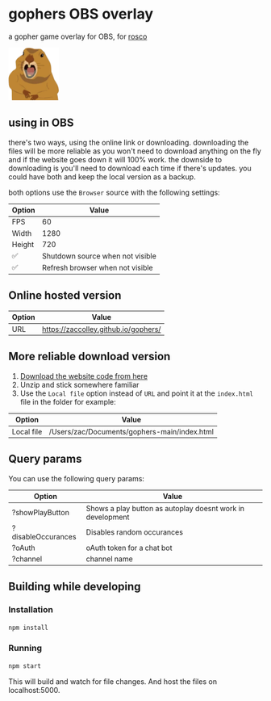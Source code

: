 # gophers OBS overlay

a gopher game overlay for OBS, for [rosco](https://www.twitch.tv/roscomcc)

<img src="images/gopher-original.png" alt="A gopher" width="100px" />

## using in OBS

there's two ways, using the online link or downloading. downloading the files will be more reliable as you won't need to download anything on the fly and if the website goes down it will 100% work. the downside to downloading is you'll need to download each time if there's updates. you could have both and keep the local version as a backup.

both options use the `Browser` source with the following settings:

| Option | Value                            |
| ------ | -------------------------------- |
| FPS    | 60                               |
| Width  | 1280                             |
| Height | 720                              |
| ✅     | Shutdown source when not visible |
| ✅     | Refresh browser when not visible |

## Online hosted version

| Option | Value                                |
| ------ | ------------------------------------ |
| URL    | https://zaccolley.github.io/gophers/ |

## More reliable download version

1. [Download the website code from here](https://github.com/zaccolley/gophers/archive/main.zip)
2. Unzip and stick somewhere familiar
3. Use the `Local file` option instead of `URL` and point it at the `index.html` file in the folder for example:

| Option     | Value                                        |
| ---------- | -------------------------------------------- |
| Local file | /Users/zac/Documents/gophers-main/index.html |

## Query params

You can use the following query params:

| Option             | Value                                                      |
| ------------------ | ---------------------------------------------------------- |
| ?showPlayButton    | Shows a play button as autoplay doesnt work in development |
| ?disableOccurances | Disables random occurances                                 |
| ?oAuth             | oAuth token for a chat bot                                 |
| ?channel           | channel name                                               |

## Building while developing

### Installation

```bash
npm install
```

### Running

```bash
npm start
```

This will build and watch for file changes. And host the files on localhost:5000.
